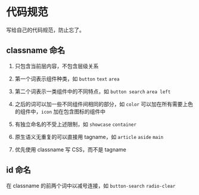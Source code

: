 # 代码规范

写给自己的代码规范，防止忘了。

## classname 命名

1. 只包含当前层内容，不包含层级关系

2. 第一个词表示组件种类，如 `button` `text` `area`

3. 第二个词表示一类组件中的不同特点，如 `button search` `area left`

4. 之后的词可以加一些不同组件间相同的部分，如 `color` 可以加在所有需要上色的组件中，`icon` 加在包含图标的组件中

5. 有独立命名的不受上述限制，如 `showcase` `container`

6. 原生语义无重复的可以直接用 tagname，如 `article` `aside` `main`

7. 优先使用 classname 写 CSS，而不是 tagname

## id 命名

在 classname 的前两个词中以减号连接，如 `button-search` `radio-clear`
